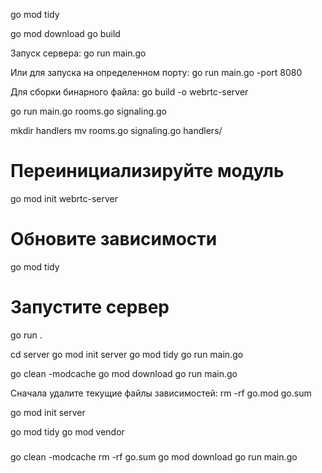 go mod tidy

go mod download
go build

Запуск сервера:
go run main.go

Или для запуска на определенном порту:
go run main.go -port 8080

Для сборки бинарного файла:
go build -o webrtc-server



go run main.go rooms.go signaling.go


mkdir handlers
mv rooms.go signaling.go handlers/


# Переинициализируйте модуль
go mod init webrtc-server

# Обновите зависимости
go mod tidy

# Запустите сервер
go run .



cd server
go mod init server
go mod tidy
go run main.go

go clean -modcache
go mod download
go run main.go


Сначала удалите текущие файлы зависимостей:
rm -rf go.mod go.sum

go mod init server

go mod tidy
go mod vendor

###
go clean -modcache
rm -rf go.sum
go mod download
go run main.go